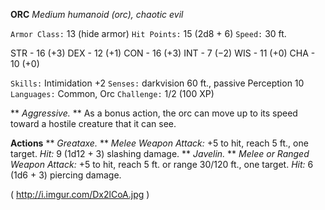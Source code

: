 __**ORC**__
*Medium humanoid (orc), chaotic evil*

`Armor Class:` 13 (hide armor)
`Hit Points:` 15 (2d8 + 6)
`Speed:` 30 ft.

STR - 16 (+3)
DEX - 12 (+1)
CON - 16 (+3)
INT - 7 (−2)
WIS - 11 (+0)
CHA - 10 (+0)

`Skills:` Intimidation +2
`Senses:` darkvision 60 ft., passive Perception 10
`Languages:` Common, Orc
`Challenge:` 1/2 (100 XP)

** *Aggressive.* ** As a bonus action, the orc can move up to its speed toward a hostile creature that it can see.

**Actions**
** *Greataxe.* ** *Melee Weapon Attack:* +5 to hit, reach 5 ft., one target. *Hit:* 9 (1d12 + 3) slashing damage.
** *Javelin.* ** *Melee or Ranged Weapon Attack:* +5 to hit, reach 5 ft. or range 30/120 ft., one target. *Hit:* 6 (1d6 + 3) piercing damage.

( http://i.imgur.com/Dx2lCoA.jpg )